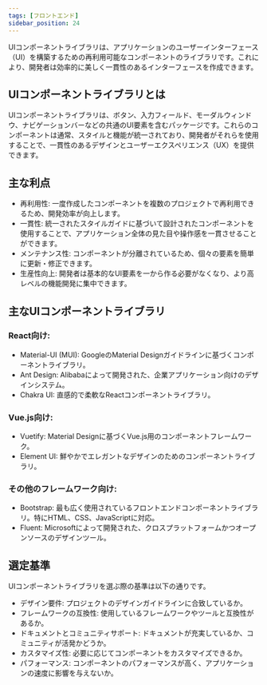 ```yaml
---
tags: [フロントエンド]
sidebar_position: 24
---
```


UIコンポーネントライブラリは、アプリケーションのユーザーインターフェース（UI）を構築するための再利用可能なコンポーネントのライブラリです。これにより、開発者は効率的に美しく一貫性のあるインターフェースを作成できます。

## UIコンポーネントライブラリとは
UIコンポーネントライブラリは、ボタン、入力フィールド、モーダルウィンドウ、ナビゲーションバーなどの共通のUI要素を含むパッケージです。これらのコンポーネントは通常、スタイルと機能が統一されており、開発者がそれらを使用することで、一貫性のあるデザインとユーザーエクスペリエンス（UX）を提供できます。

## 主な利点
- 再利用性: 一度作成したコンポーネントを複数のプロジェクトで再利用できるため、開発効率が向上します。
- 一貫性: 統一されたスタイルガイドに基づいて設計されたコンポーネントを使用することで、アプリケーション全体の見た目や操作感を一貫させることができます。
- メンテナンス性: コンポーネントが分離されているため、個々の要素を簡単に更新・修正できます。
- 生産性向上: 開発者は基本的なUI要素を一から作る必要がなくなり、より高レベルの機能開発に集中できます。

## 主なUIコンポーネントライブラリ
### React向け:

- Material-UI (MUI): GoogleのMaterial Designガイドラインに基づくコンポーネントライブラリ。
- Ant Design: Alibabaによって開発された、企業アプリケーション向けのデザインシステム。
- Chakra UI: 直感的で柔軟なReactコンポーネントライブラリ。

### Vue.js向け:

- Vuetify: Material Designに基づくVue.js用のコンポーネントフレームワーク。
- Element UI: 鮮やかでエレガントなデザインのためのコンポーネントライブラリ。

### その他のフレームワーク向け:

- Bootstrap: 最も広く使用されているフロントエンドコンポーネントライブラリ。特にHTML、CSS、JavaScriptに対応。
- Fluent: Microsoftによって開発された、クロスプラットフォームかつオープンソースのデザインツール。

## 選定基準
UIコンポーネントライブラリを選ぶ際の基準は以下の通りです。

- デザイン要件: プロジェクトのデザインガイドラインに合致しているか。
- フレームワークの互換性: 使用しているフレームワークやツールと互換性があるか。
- ドキュメントとコミュニティサポート: ドキュメントが充実しているか、コミュニティが活発かどうか。
- カスタマイズ性: 必要に応じてコンポーネントをカスタマイズできるか。
- パフォーマンス: コンポーネントのパフォーマンスが高く、アプリケーションの速度に影響を与えないか。
